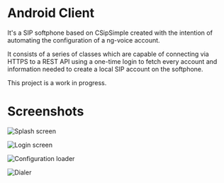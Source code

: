 Android Client
==============

It's a SIP softphone based on CSipSimple created with the intention of automating the configuration 
of a ng-voice account.

It consists of a series of classes which are capable of connecting via HTTPS to a REST API using a one-time login 
to fetch every account and information needed to create a local SIP account on the softphone.

This project is a work in progress.

Screenshots
==============

![Splash screen](http://i.imgur.com/Ztj9rIT.png)

![Login screen](http://i.imgur.com/3HhUCGR.png)

![Configuration loader](http://i.imgur.com/BBlrwqN.png)

![Dialer](http://i.imgur.com/y0XZuMl.png)
